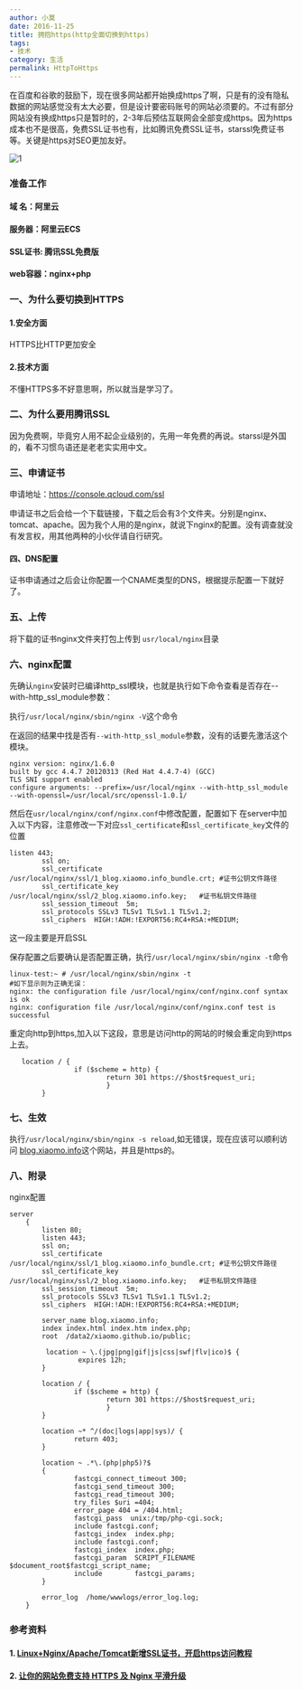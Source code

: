 ```yaml
---
author: 小莫
date: 2016-11-25
title: 拥抱https(http全面切换到https)
tags: 
- 技术
category: 生活
permalink: HttpToHttps
---
```

在百度和谷歌的鼓励下，现在很多网站都开始换成https了啊，只是有的没有隐私数据的网站感觉没有太大必要，但是设计要密码账号的网站必须要的。不过有部分网站没有换成https只是暂时的，2-3年后预估互联网会全部变成https。因为https成本也不是很高，免费SSL证书也有，比如腾讯免费SSL证书，starssl免费证书等。关键是https对SEO更加友好。
<!-- more -->
![1](https://image.xiaomo.info/banner/linux.png)

### 准备工作
#### 域 名：阿里云
#### 服务器：阿里云ECS
#### SSL证书: 腾讯SSL免费版
#### web容器：nginx+php

### 一、为什么要切换到HTTPS
#### 1.安全方面
HTTPS比HTTP更加安全
#### 2.技术方面
不懂HTTPS多不好意思啊，所以就当是学习了。
### 二、为什么要用腾讯SSL
因为免费啊，毕竟穷人用不起企业级别的，先用一年免费的再说。starssl是外国的，看不习惯鸟语还是老老实实用中文。
### 三、申请证书
申请地址：https://console.qcloud.com/ssl

申请证书之后会给一个下载链接，下载之后会有3个文件夹。分别是nginx、tomcat、apache。因为我个人用的是nginx，就说下nginx的配置。没有调查就没有发言权，用其他两种的小伙伴请自行研究。

#### 四、DNS配置
证书申请通过之后会让你配置一个CNAME类型的DNS，根据提示配置一下就好了。

### 五、上传
将下载的证书nginx文件夹打包上传到 `usr/local/nginx`目录

### 六、nginx配置
先确认`nginx`安装时已编译http_ssl模块，也就是执行如下命令查看是否存在--with-http_ssl_module参数：

执行`/usr/local/nginx/sbin/nginx -V`这个命令

在返回的结果中找是否有`--with-http_ssl_module`参数，没有的话要先激活这个模块。

```
nginx version: nginx/1.6.0
built by gcc 4.4.7 20120313 (Red Hat 4.4.7-4) (GCC)
TLS SNI support enabled
configure arguments: --prefix=/usr/local/nginx --with-http_ssl_module --with-openssl=/usr/local/src/openssl-1.0.1/
```


然后在`usr/local/nginx/conf/nginx.conf`中修改配置，配置如下
在server中加入以下内容，注意修改一下对应`ssl_certificate`和`ssl_certificate_key`文件的位置

```
listen 443;
        ssl on;
        ssl_certificate /usr/local/nginx/ssl/1_blog.xiaomo.info_bundle.crt; #证书公钥文件路径
        ssl_certificate_key  /usr/local/nginx/ssl/2_blog.xiaomo.info.key;   #证书私钥文件路径
        ssl_session_timeout  5m;
        ssl_protocols SSLv3 TLSv1 TLSv1.1 TLSv1.2;
        ssl_ciphers  HIGH:!ADH:!EXPORT56:RC4+RSA:+MEDIUM;

```

这一段主要是开启SSL


保存配置之后要确认是否配置正确，执行`/usr/local/nginx/sbin/nginx -t`命令

```
linux-test:~ # /usr/local/nginx/sbin/nginx -t
#如下显示则为正确无误：
nginx: the configuration file /usr/local/nginx/conf/nginx.conf syntax is ok
nginx: configuration file /usr/local/nginx/conf/nginx.conf test is successful
```

重定向http到https,加入以下这段，意思是访问http的网站的时候会重定向到https上去。

```
   location / {
                if ($scheme = http) {
                        return 301 https://$host$request_uri;
                        }
        }
```

### 七、生效
执行`/usr/local/nginx/sbin/nginx -s reload`,如无错误，现在应该可以顺利访问 [blog.xiaomo.info](https://blog.xiaomo.info)这个网站，并且是https的。


### 八、附录
nginx配置

```
server
    {
        listen 80;
        listen 443;
        ssl on;
        ssl_certificate /usr/local/nginx/ssl/1_blog.xiaomo.info_bundle.crt; #证书公钥文件路径
        ssl_certificate_key  /usr/local/nginx/ssl/2_blog.xiaomo.info.key;   #证书私钥文件路径
        ssl_session_timeout  5m;
        ssl_protocols SSLv3 TLSv1 TLSv1.1 TLSv1.2;
        ssl_ciphers  HIGH:!ADH:!EXPORT56:RC4+RSA:+MEDIUM;

        server_name blog.xiaomo.info;
        index index.html index.htm index.php;
        root  /data2/xiaomo.github.io/public;

         location ~ \.(jpg|png|gif|js|css|swf|flv|ico)$ {
                 expires 12h;
        }

        location / {
                if ($scheme = http) {
                        return 301 https://$host$request_uri;
                        }
        }

        location ~* ^/(doc|logs|app|sys)/ {
                return 403;
        }

        location ~ .*\.(php|php5)?$
        {
                fastcgi_connect_timeout 300;
                fastcgi_send_timeout 300;
                fastcgi_read_timeout 300;
                try_files $uri =404;
                error_page 404 = /404.html;
                fastcgi_pass  unix:/tmp/php-cgi.sock;
                include fastcgi.conf;
                fastcgi_index  index.php;
                include fastcgi.conf;
                fastcgi_index  index.php;
                fastcgi_param  SCRIPT_FILENAME $document_root$fastcgi_script_name;
                include        fastcgi_params;
        }

        error_log  /home/wwwlogs/error_log.log;
    }

```

### 参考资料
#### 1. [Linux+Nginx/Apache/Tomcat新增SSL证书，开启https访问教程](https://zhangge.net/4861.html)
#### 2. [让你的网站免费支持 HTTPS 及 Nginx 平滑升级](http://www.cnblogs.com/mafly/archive/2016/11/16/https_nginx.html)